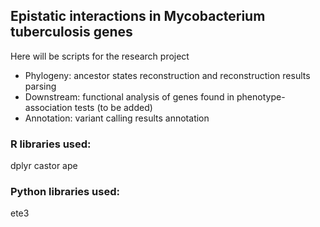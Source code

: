 ## Epistatic interactions in Mycobacterium tuberculosis genes 
Here will be scripts for the research project

- Phylogeny: ancestor states reconstruction and reconstruction results parsing
- Downstream: functional analysis of genes found in phenotype-association tests (to be added)
- Annotation: variant calling results annotation

### R libraries used:
dplyr
castor
ape

### Python libraries used:
ete3
